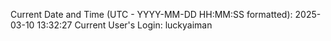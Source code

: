 Current Date and Time (UTC - YYYY-MM-DD HH:MM:SS formatted): 2025-03-10 13:32:27
Current User's Login: luckyaiman
